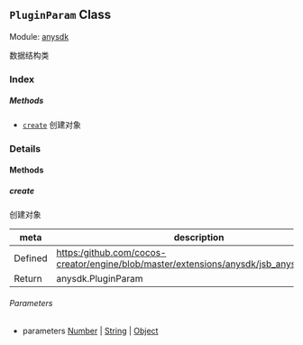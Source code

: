 ## `PluginParam` Class



Module: [anysdk](../modules/anysdk.md)




数据结构类

### Index



##### Methods

  - [`create`](#create) 创建对象



### Details




<!-- Method Block -->
#### Methods


##### create

创建对象

| meta | description |
|------|-------------|
| Defined | [https:/github.com/cocos-creator/engine/blob/master/extensions/anysdk/jsb_anysdk.js:1787](https:/github.com/cocos-creator/engine/blob/master/extensions/anysdk/jsb_anysdk.js#L1787) |
| Return 		 | anysdk.PluginParam 

###### Parameters
- parameters <a href="https://developer.mozilla.org/en/JavaScript/Reference/Global_Objects/Number" class="crosslink external" target="_blank">Number</a> | <a href="https://developer.mozilla.org/en/JavaScript/Reference/Global_Objects/String" class="crosslink external" target="_blank">String</a> | <a href="https://developer.mozilla.org/en/JavaScript/Reference/Global_Objects/Object" class="crosslink external" target="_blank">Object</a> 



